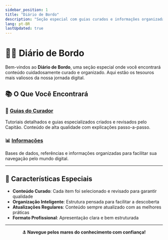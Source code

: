 ```yaml
---
sidebar_position: 1
title: "Diário de Bordo"
description: "Seção especial com guias curados e informações organizadas pelo Capitão"
lang: pt-BR
lastUpdated: true
---
```


# 🏴‍☠️ Diário de Bordo

Bem-vindos ao **Diário de Bordo**, uma seção especial onde você encontrará conteúdo cuidadosamente curado e organizado. Aqui estão os tesouros mais valiosos da nossa jornada digital.

## 📚 O Que Você Encontrará

### 📖 [Guias do Curador](/dbordo/guias/)
Tutoriais detalhados e guias especializados criados e revisados pelo Capitão. Conteúdo de alta qualidade com explicações passo-a-passo.

### 📊 [Informações](/dbordo/infos/)
Bases de dados, referências e informações organizadas para facilitar sua navegação pelo mundo digital.

---

## 🎯 Características Especiais

- **Conteúdo Curado**: Cada item foi selecionado e revisado para garantir qualidade
- **Organização Inteligente**: Estrutura pensada para facilitar a descoberta
- **Atualizações Regulares**: Conteúdo sempre atualizado com as melhores práticas
- **Formato Profissional**: Apresentação clara e bem estruturada

---

<div align="center">

**⚓ Navegue pelos mares do conhecimento com confiança!**

</div>
